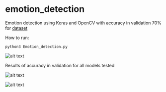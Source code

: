 # emotion_detection

Emotion detection using Keras and OpenCV with accuracy in validation 70% for [dataset](https://www.kaggle.com/jonathanoheix/face-expression-recognition-dataset)

How to run:
<pre><code>python3 Emotion_detection.py</code></pre>

![alt text](https://github.com/mevo12318/emotion_detection/blob/master/results/emotion_detection.gif)


Results of accuracy in validation for all models tested

![alt text](https://github.com/mevo12318/emotion_detection/blob/master/results/Accuracy.png)

![alt text](https://github.com/mevo12318/emotion_detection/blob/master/results/F1_score.png)

